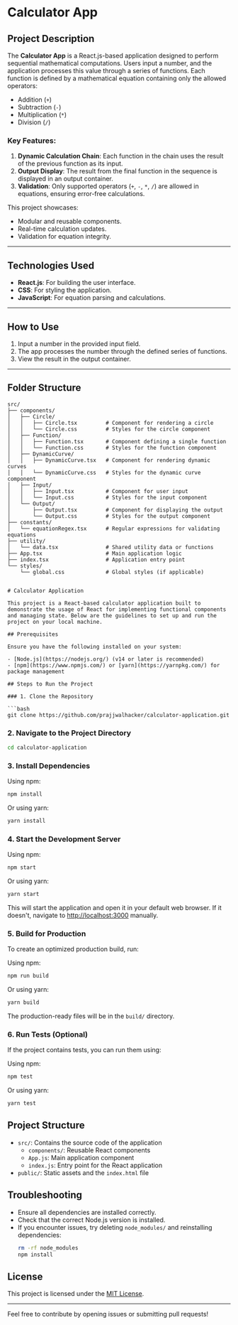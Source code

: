 # Calculator App

## Project Description

The **Calculator App** is a React.js-based application designed to perform sequential mathematical computations. Users input a number, and the application processes this value through a series of functions. Each function is defined by a mathematical equation containing only the allowed operators:

- Addition (`+`)
- Subtraction (`-`)
- Multiplication (`*`)
- Division (`/`)

### Key Features:
1. **Dynamic Calculation Chain**: Each function in the chain uses the result of the previous function as its input.
2. **Output Display**: The result from the final function in the sequence is displayed in an output container.
3. **Validation**: Only supported operators (`+`, `-`, `*`, `/`) are allowed in equations, ensuring error-free calculations.

This project showcases:
- Modular and reusable components.
- Real-time calculation updates.
- Validation for equation integrity.

---

## Technologies Used
- **React.js**: For building the user interface.
- **CSS**: For styling the application.
- **JavaScript**: For equation parsing and calculations.

---

## How to Use
1. Input a number in the provided input field.
2. The app processes the number through the defined series of functions.
3. View the result in the output container.

---

## Folder Structure
```plaintext
src/
├── components/
│   ├── Circle/
│   │   ├── Circle.tsx         # Component for rendering a circle
│   │   └── Circle.css         # Styles for the circle component
│   ├── Function/
│   │   ├── Function.tsx       # Component defining a single function
│   │   └── Function.css       # Styles for the function component
│   ├── DynamicCurve/
│   │   ├── DynamicCurve.tsx   # Component for rendering dynamic curves
│   │   └── DynamicCurve.css   # Styles for the dynamic curve component
│   ├── Input/
│   │   ├── Input.tsx          # Component for user input
│   │   └── Input.css          # Styles for the input component
│   └── Output/
│       ├── Output.tsx         # Component for displaying the output
│       └── Output.css         # Styles for the output component
├── constants/
│   └── equationRegex.tsx      # Regular expressions for validating equations
├── utility/
│   └── data.tsx               # Shared utility data or functions
├── App.tsx                    # Main application logic
├── index.tsx                  # Application entry point
└── styles/
    └── global.css             # Global styles (if applicable)


# Calculator Application

This project is a React-based calculator application built to demonstrate the usage of React for implementing functional components and managing state. Below are the guidelines to set up and run the project on your local machine.

## Prerequisites

Ensure you have the following installed on your system:

- [Node.js](https://nodejs.org/) (v14 or later is recommended)
- [npm](https://www.npmjs.com/) or [yarn](https://yarnpkg.com/) for package management

## Steps to Run the Project

### 1. Clone the Repository

```bash
git clone https://github.com/prajjwalhacker/calculator-application.git
```

### 2. Navigate to the Project Directory

```bash
cd calculator-application
```

### 3. Install Dependencies

Using npm:
```bash
npm install
```

Or using yarn:
```bash
yarn install
```

### 4. Start the Development Server

Using npm:
```bash
npm start
```

Or using yarn:
```bash
yarn start
```

This will start the application and open it in your default web browser. If it doesn't, navigate to [http://localhost:3000](http://localhost:3000) manually.

### 5. Build for Production

To create an optimized production build, run:

Using npm:
```bash
npm run build
```

Or using yarn:
```bash
yarn build
```

The production-ready files will be in the `build/` directory.

### 6. Run Tests (Optional)

If the project contains tests, you can run them using:

Using npm:
```bash
npm test
```

Or using yarn:
```bash
yarn test
```

## Project Structure

- `src/`: Contains the source code of the application
  - `components/`: Reusable React components
  - `App.js`: Main application component
  - `index.js`: Entry point for the React application
- `public/`: Static assets and the `index.html` file

## Troubleshooting

- Ensure all dependencies are installed correctly.
- Check that the correct Node.js version is installed.
- If you encounter issues, try deleting `node_modules/` and reinstalling dependencies:
  ```bash
  rm -rf node_modules
  npm install
  ```

## License
This project is licensed under the [MIT License](LICENSE).

---

Feel free to contribute by opening issues or submitting pull requests!


